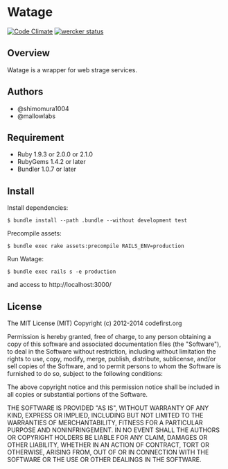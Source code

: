 Watage
===================
[![Code Climate](https://codeclimate.com/github/codefirst/watage.png)](https://codeclimate.com/github/codefirst/watage)
[![wercker status](https://app.wercker.com/status/6d3fec808d55220e3ec8f3c432d2dd77/s/ "wercker status")](https://app.wercker.com/project/bykey/6d3fec808d55220e3ec8f3c432d2dd77)

Overview
----------------
Watage is a wrapper for web strage services.

Authors
----------------
 * @shimomura1004
 * @mallowlabs

Requirement
----------------
 * Ruby 1.9.3 or 2.0.0 or 2.1.0
 * RubyGems 1.4.2 or later
 * Bundler 1.0.7 or later

Install
----------------

Install dependencies:

    $ bundle install --path .bundle --without development test

Precompile assets:

    $ bundle exec rake assets:precompile RAILS_ENV=production

Run Watage:

    $ bundle exec rails s -e production

and access to http://localhost:3000/

License
------------------------------
The MIT License (MIT)
Copyright (c) 2012-2014 codefirst.org

Permission is hereby granted, free of charge, to any person obtaining a copy of this software and associated documentation files (the "Software"), to deal in the Software without restriction, including without limitation the rights to use, copy, modify, merge, publish, distribute, sublicense, and/or sell copies of the Software, and to permit persons to whom the Software is furnished to do so, subject to the following conditions:

The above copyright notice and this permission notice shall be included in all copies or substantial portions of the Software.

THE SOFTWARE IS PROVIDED "AS IS", WITHOUT WARRANTY OF ANY KIND, EXPRESS OR IMPLIED, INCLUDING BUT NOT LIMITED TO THE WARRANTIES OF MERCHANTABILITY, FITNESS FOR A PARTICULAR PURPOSE AND NONINFRINGEMENT. IN NO EVENT SHALL THE AUTHORS OR COPYRIGHT HOLDERS BE LIABLE FOR ANY CLAIM, DAMAGES OR OTHER LIABILITY, WHETHER IN AN ACTION OF CONTRACT, TORT OR OTHERWISE, ARISING FROM, OUT OF OR IN CONNECTION WITH THE SOFTWARE OR THE USE OR OTHER DEALINGS IN THE SOFTWARE.

